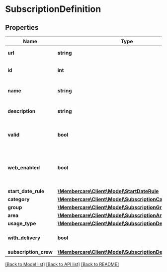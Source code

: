 # SubscriptionDefinition

## Properties
Name | Type | Description | Notes
------------ | ------------- | ------------- | -------------
**url** | **string** | The link to the current resource | [optional] 
**id** | **int** | The id of the subscription definition | [optional] 
**name** | **string** | The name of the subscription definition | [optional] 
**description** | **string** | The description of the subscription definition | [optional] 
**valid** | **bool** | Indicates whether or not the subscription definition is valid | [optional] 
**web_enabled** | **bool** | Indicates whether or not the subscription definition should be viewable/accessible on web | [optional] 
**start_date_rule** | [**\Membercare\Client\Model\StartDateRule**](StartDateRule.md) |  | [optional] 
**category** | [**\Membercare\Client\Model\SubscriptionCategory**](SubscriptionCategory.md) |  | [optional] 
**group** | [**\Membercare\Client\Model\SubscriptionGroup**](SubscriptionGroup.md) |  | [optional] 
**area** | [**\Membercare\Client\Model\SubscriptionArea**](SubscriptionArea.md) |  | [optional] 
**usage_type** | [**\Membercare\Client\Model\SubscriptionDefinitionType**](SubscriptionDefinitionType.md) |  | [optional] 
**with_delivery** | **bool** | Is this a subscriptiontype with delivery | [optional] 
**subscription_crew** | [**\Membercare\Client\Model\SubscriptionDefinitionCrew[]**](SubscriptionDefinitionCrew.md) |  | [optional] 

[[Back to Model list]](../../README.md#documentation-for-models) [[Back to API list]](../../README.md#documentation-for-api-endpoints) [[Back to README]](../../README.md)

